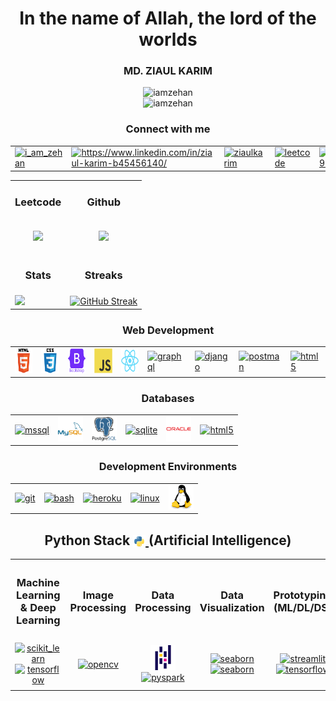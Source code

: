 <h1 align="center">In the name of Allah, the lord of the worlds</h1>
<h3 align="center">MD. ZIAUL KARIM</h3>

<div align="center"> 
    <img src="https://komarev.com/ghpvc/?username=iamzehan&label=Profile%20views&color=FF5233&style=flat" alt="iamzehan" /> 
    <br>
    <img src="https://github-profile-trophy.vercel.app/?username=iamzehan&theme=onedark" alt="iamzehan" />
</div>

<table align="center">
    <tr>
        <h3 align="center">Connect with me</h3>
    </tr>
    <tr>
    <td>
        <a href="https://twitter.com/i_am_zehan" target="_blank"><img align="center" src="https://raw.githubusercontent.com/rahuldkjain/github-profile-readme-generator/master/src/images/icons/Social/twitter.svg" alt="i_am_zehan" height="30" width="40" /></a>
    </td>
    <td>
        <a href="https://www.linkedin.com/in/ziaul-karim-b45456140/" target="_blank"><img align="center" src="https://raw.githubusercontent.com/rahuldkjain/github-profile-readme-generator/master/src/images/icons/Social/linked-in-alt.svg" alt="https://www.linkedin.com/in/ziaul-karim-b45456140/" height="30" width="40" /></a>
    </td>
    <td>
        <a href="https://kaggle.com/ziaulkarim" target="_blank"><img align="center" src="https://raw.githubusercontent.com/rahuldkjain/github-profile-readme-generator/master/src/images/icons/Social/kaggle.svg" alt="ziaulkarim" height="30" width="40"></a>
    </td>
    <td>
        <a href="https://leetcode.com/ziaul497/" target="_blank"><img align="center" src="https://upload.wikimedia.org/wikipedia/commons/8/8e/LeetCode_Logo_1.png" alt="leetcode" height="40" width="40"></a>
    </td>
    <td>
        <a href="https://www.hackerrank.com/ziaul_karim497?hr_r=1" target="_blank"><img align="center" src="https://raw.githubusercontent.com/rahuldkjain/github-profile-readme-generator/master/src/images/icons/Social/hackerrank.svg" alt="@ziaul_karim497" height="30" width="40" /></a>
    </td>
    <td>
        <a href="https://mail.google.com/mail/?view=cm&fs=1&to=ziaul.karim497@gmail.com" target="_blank"><img align="center" src="https://upload.wikimedia.org/wikipedia/commons/7/7e/Gmail_icon_%282020%29.svg" height="30" width="30" /></a>
    </td>
    </tr>
</table>

<table align="center" style="width:100%">
    <tr>
        <td>
            <h3 align = "center">Leetcode</h3>
        </td>
        <td>
            <h3 align = "center">Github</h3>
        </td>
    </tr>
    <tr>
        <td>
            <p align="center"> <img src="https://leetcode.card.workers.dev/ziaul497?theme=auto&font=baloo&extension=null"></p>
        </td>
        <td>
            <p align="center">
                <img src="https://github-readme-stats.vercel.app/api/top-langs/?username=iamzehan&langs_count=9&layout=compact&theme=dark"/>
            </p>
        </td>
    </tr>
    <tr>
        <td>
            <h3 align="center"> Stats </h3>
        </td> 
        <td> 
            <h3 align="center"> Streaks </h3>
        </td>
    </tr>
    <tr>
        <td>
            <a><img src="https://github-readme-stats.vercel.app/api?username=iamzehan&count_private=true&show_icons=true&theme=dark"/></a>
        </td>
        <td>
            <a href="https://git.io/streak-stats"><img src="https://github-readme-streak-stats.herokuapp.com?user=iamzehan&theme=dark&count_private=true" alt="GitHub Streak" /></a>
        </td>
    </tr>
</table>

<table align="center" style="width:100%">
    <tr>
        <h3 align="center">Web Development</h3>
    </tr>
    <tr>
        <td>
            <a href="https://www.w3schools.com/html5/" target="_blank" rel="noreferrer"> <img src="https://raw.githubusercontent.com/devicons/devicon/master/icons/html5/html5-original-wordmark.svg" alt="html5" width="40" height="40"/> </a>
        </td>
        <td>
            <a href="https://www.w3schools.com/css/" target="_blank" rel="noreferrer"> <img src="https://raw.githubusercontent.com/devicons/devicon/master/icons/css3/css3-original-wordmark.svg" alt="css3" width="40" height="40"/> </a>
        </td>
        <td>
            <a href="https://getbootstrap.com" target="_blank" rel="noreferrer"> <img src="https://raw.githubusercontent.com/devicons/devicon/master/icons/bootstrap/bootstrap-plain-wordmark.svg" alt="bootstrap" width="40" height="40"/> </a>
        </td>
        <td>
            <a href="https://developer.mozilla.org/en-US/docs/Web/JavaScript" target="_blank" rel="noreferrer"> <img src="https://raw.githubusercontent.com/devicons/devicon/master/icons/javascript/javascript-original.svg" alt="javascript" width="40" height="40"/> </a> 
        </td>
        <td>
            <a href = "https://www.react.dev/" target = "_blank" rel="noreferrer" ><img src = "https://raw.githubusercontent.com/devicons/devicon/master/icons/react/react-original.svg" height="40" width="40"/> </a> 
        </td>
        <td>
            <a href="https://graphql.org" target="_blank" rel="noreferrer"> <img src="https://www.vectorlogo.zone/logos/graphql/graphql-icon.svg" alt="graphql" width="40" height="40"/> </a>
        </td>
        <td>
            <a href="https://www.djangoproject.com/" target="_blank" rel="noreferrer"> <img src="https://cdn.worldvectorlogo.com/logos/django.svg" alt="django" width="40" height="40"/> </a> 
        </td>
        <td>
            <a href="https://postman.com" target="_blank" rel="noreferrer"> <img src="https://www.vectorlogo.zone/logos/getpostman/getpostman-icon.svg" alt="postman" width="40" height="40"/> </a>
        </td>
        <td>
            <a href="https://fastapi.tiangolo.com/" target="_blank"> 
            <img src="https://raw.githubusercontent.com/gilbarbara/logos/main/logos/fastapi-icon.svg" alt="html5" width="40" height="40"/>
            </a>
        </td>
    </tr>
  
</table>

<table align="center" style="width:100%">
    <tr>  
        <h3 align="center">Databases</h3>
    </tr>
    <tr>
        <td>
            <a href="https://www.microsoft.com/en-us/sql-server" target="_blank" rel="noreferrer"> <img src="https://www.svgrepo.com/show/303229/microsoft-sql-server-logo.svg" alt="mssql" width="40" height="40"/> </a> 
        </td>
        <td>
            <a href="https://www.mysql.com/" target="_blank" rel="noreferrer"> <img src="https://raw.githubusercontent.com/devicons/devicon/master/icons/mysql/mysql-original-wordmark.svg" alt="mysql" width="40" height="40"/> </a>
        </td>
        <td>
            <a href="https://www.postgresql.org" target="_blank" rel="noreferrer"> <img src="https://raw.githubusercontent.com/devicons/devicon/master/icons/postgresql/postgresql-original-wordmark.svg" alt="postgresql" width="40" height="40"/> </a>
        </td>  
        <td>
            <a href="https://www.sqlite.org/" target="_blank" rel="noreferrer"> <img src="https://www.vectorlogo.zone/logos/sqlite/sqlite-icon.svg" alt="sqlite" width="40" height="40"/> </a>
        </td>
        <td>
            <a href="https://www.oracle.com/" target="_blank" rel="noreferrer"> <img src="https://raw.githubusercontent.com/devicons/devicon/master/icons/oracle/oracle-original.svg" alt="oracle" width="auto" height="40"/> </a>
        </td>
        <td>
            <a href="https://pymongo.readthedocs.io/en/stable/" title="MongoDB" target="_blank"><img src="https://raw.githubusercontent.com/gilbarbara/logos/main/logos/mongodb-icon.svg" alt="html5" width="40" height="40"/></a>
        </td>
    </tr>
</table>
  
<table align="center" style="width:100%">
    <tr>
        <h3 align="center"> Development Environments</h3>
    </tr>
    <tr>
        <td>
            <a href="https://git-scm.com/" target="_blank" rel="noreferrer"> <img src="https://www.vectorlogo.zone/logos/git-scm/git-scm-icon.svg" alt="git" width="40" height="40"/> </a> 
        </td>
        <td>
            <a href="https://www.gnu.org/software/bash/" target="_blank" rel="noreferrer"> <img src="https://github.com/iamzehan/FastAPI-Beanie-MongoDB/assets/43857150/1965d7c4-ae5d-46b9-8c5e-fae7466ec91e" alt="bash" width="40" height="43"/> </a> 
        </td>
        <td>
            <a href="https://heroku.com" target="_blank" rel="noreferrer"> <img src="https://www.vectorlogo.zone/logos/heroku/heroku-icon.svg" alt="heroku" width="40" height="40"/> </a> 
        </td>
        <td>
        <a href="https://www.docker.com/" target="_blank" rel="noreferrer"> <img src="https://wiki.hornbill.com/images/7/70/Docker_logo.png" alt="linux" width="40" height="40"/> </a>
        </td>
        <td>
            <a href="https://www.linux.org/" target="_blank" rel="noreferrer"> <img src="https://raw.githubusercontent.com/devicons/devicon/master/icons/linux/linux-original.svg" alt="linux" width="40" height="40"/> </a>
        </td>
    </tr>
</table>
   
<table align="center" style="width:100%">
  <tr>
    <h2 align="center">Python Stack <a href="https://www.python.org" target="_blank" rel="noreferrer" > <img src="https://raw.githubusercontent.com/devicons/devicon/master/icons/python/python-original.svg" alt="python" width="20" height="20" style="vertical-align: middle"/> </a> (Artificial Intelligence)</h2>
  </tr>
  <tr>
    <th><h3 align="center">Machine Learning & Deep Learning</h3></th>
    <th><h3 align="center">Image Processing</h3></th>
    <th><h3 align="center">Data Processing</h3></th>
    <th><h3 align="center">Data Visualization</h3></th>
    <th><h3 align="center">Prototyping (ML/DL/DS)</h3></th>
    <th><h3 align="center">Others</h3></th>
  </tr>
  <tr>
    <td align="center">
        <a href="https://scikit-learn.org/" target="_blank" rel="noreferrer"><img src="https://upload.wikimedia.org/wikipedia/commons/0/05/Scikit_learn_logo_small.svg" alt="scikit_learn" width="40" height="40"/></a>
        <a href="https://www.tensorflow.org" target="_blank" rel="noreferrer"><img src="https://www.vectorlogo.zone/logos/tensorflow/tensorflow-icon.svg" alt="tensorflow" width="40" height="40"/></a></td>
    <td align="center">
        <a href="https://opencv.org/" target="_blank" rel="noreferrer" style="vertical-align:middle"><img src="https://www.vectorlogo.zone/logos/opencv/opencv-icon.svg" alt="opencv" width="40" height="40" style="vertical-align:middle"/></a>
    </td>
    <td align="center">
        <a href="https://pandas.pydata.org/" target="_blank" rel="noreferrer"><img src="https://raw.githubusercontent.com/devicons/devicon/2ae2a900d2f041da66e950e4d48052658d850630/icons/pandas/pandas-original.svg" alt="pandas" width="40" height="40"/></a>   
        <a href="https://spark.apache.org/docs/latest/api/python/reference/index.html" target="_blank" rel="noreferrer"><img src="https://miro.medium.com/v2/resize:fit:376/1*v62Z_-KtrO3m8wr_HmW4nQ.png" alt="pyspark" width="auto" height="40"/></a>
    </td>
    <td align="center">
        <a href="https://seaborn.pydata.org/" target="_blank" rel="noreferrer"><img src="https://seaborn.pydata.org/_images/logo-mark-lightbg.svg" alt="seaborn" width="40" height="40"/></a> <a href="https://matplotlib.org/stable/" target="_blank" rel="noreferrer"><img src="https://upload.wikimedia.org/wikipedia/commons/thumb/0/01/Created_with_Matplotlib-logo.svg/2048px-Created_with_Matplotlib-logo.svg.png" alt="seaborn" width="40" height="40"/></a>
    </td>
    <td align="center">
        <a href="https://www.streamlit.io" target="_blank" rel="noreferrer"><img src="https://seeklogo.com/images/S/streamlit-logo-1A3B208AE4-seeklogo.com.png" alt="streamlit" width="40" height="20"/></a>
        <a href="https://www.gradio.app/" target="_blank" rel="noreferrer"><img src="https://avatars.githubusercontent.com/u/51063788?s=200&v=4" alt="tensorflow" width="40" height="40"/></a>
    </td>
    <td align="center">
        <a href="https://www.adobe.com/in/products/illustrator.html" target="_blank" rel="noreferrer"><img src="https://www.vectorlogo.zone/logos/adobe_illustrator/adobe_illustrator-icon.svg" alt="illustrator" width="40" height="40"/></a><a href="https://www.photoshop.com/en" target="_blank" rel="noreferrer"><img src="https://raw.githubusercontent.com/devicons/devicon/master/icons/photoshop/photoshop-line.svg" alt="photoshop" width="40" height="40"/></a>
    </td>
  </tr>
</table>

<!-- <p> If you made it till here, let me tell you something ___ <br> <i>"I once told someone that I wanted to win, no matter what the cost, and Boy, was I wrong to underestimate the cost! Wanting to win is probably a good thing, but you also have to understand that nothing is promised in this life. What you have is now, and only now is promised. If your 'now' doesn't excite you, no amount of winning will ever satisfy you. So, please stop wondering about the future too much. You'll be more than just fine. Keep working, keep growing, keep smiling, and keep getting up every time you get knocked down. Fall, but fall forward, and please 🙏 please 🙏 please 🙏 be kind because very few of us get the chance to change the world, but true kindness can change lives. I think that is more important."</i> </p>

<span style="color:green;font-weight:700;font-size:20px">
   - Zehan
</span> -->

